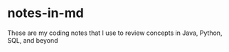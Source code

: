# notes-in-md

These are my coding notes that I use to review concepts in Java, Python, SQL, and beyond

